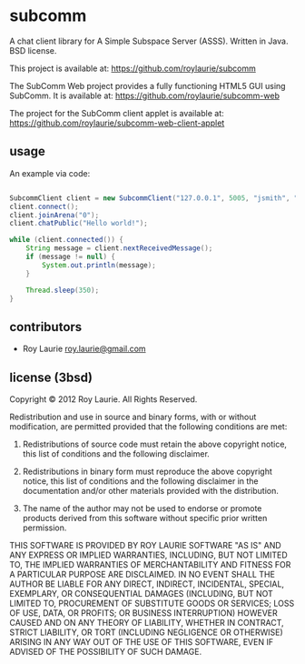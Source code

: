 subcomm
==============================================================================================================

A chat client library for A Simple Subspace Server (ASSS). Written in Java. BSD license.

This project is available at:
https://github.com/roylaurie/subcomm

The SubComm Web project provides a fully functioning HTML5 GUI using SubComm. It is available at:
https://github.com/roylaurie/subcomm-web

The project for the SubComm client applet is available at:
https://github.com/roylaurie/subcomm-web-client-applet

usage
-----
An example via code:

```java

SubcommClient client = new SubcommClient("127.0.0.1", 5005, "jsmith", "mypassword");
client.connect();
client.joinArena("0");
client.chatPublic("Hello world!");

while (client.connected()) {
    String message = client.nextReceivedMessage();
    if (message != null) {
        System.out.println(message);
    }

    Thread.sleep(350);
}

```

contributors
-------
* Roy Laurie <roy.laurie@gmail.com>

license (3bsd)
--------------

Copyright © 2012 Roy Laurie. All Rights Reserved.

Redistribution and use in source and binary forms, with or without
modification, are permitted provided that the following conditions are met:

1. Redistributions of source code must retain the above copyright notice, this
   list of conditions and the following disclaimer.

2. Redistributions in binary form must reproduce the above copyright notice,
   this list of conditions and the following disclaimer in the documentation
   and/or other materials provided with the distribution.

3. The name of the author may not be used to endorse or promote products
   derived from this software without specific prior written permission.

THIS SOFTWARE IS PROVIDED BY ROY LAURIE SOFTWARE "AS IS" AND ANY EXPRESS OR IMPLIED
WARRANTIES, INCLUDING, BUT NOT LIMITED TO, THE IMPLIED WARRANTIES OF
MERCHANTABILITY AND FITNESS FOR A PARTICULAR PURPOSE ARE DISCLAIMED. IN NO
EVENT SHALL THE AUTHOR BE LIABLE FOR ANY DIRECT, INDIRECT, INCIDENTAL, SPECIAL,
EXEMPLARY, OR CONSEQUENTIAL DAMAGES (INCLUDING, BUT NOT LIMITED TO, PROCUREMENT
OF SUBSTITUTE GOODS OR SERVICES; LOSS OF USE, DATA, OR PROFITS; OR BUSINESS
INTERRUPTION) HOWEVER CAUSED AND ON ANY THEORY OF LIABILITY, WHETHER IN
CONTRACT, STRICT LIABILITY, OR TORT (INCLUDING NEGLIGENCE OR OTHERWISE) ARISING
IN ANY WAY OUT OF THE USE OF THIS SOFTWARE, EVEN IF ADVISED OF THE POSSIBILITY
OF SUCH DAMAGE.

